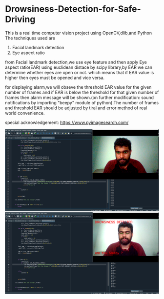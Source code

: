 # Drowsiness-Detection-for-Safe-Driving

This is a real time computer vision project using OpenCV,dlib,and Python
The techniques used are

1. Facial landmark detection
2. Eye aspect ratio

from Facial landmark detection,we use eye feature and then apply Eye aspect ratio(EAR) using euclidean distace by scipy library,by EAR we can determine whether eyes are open or not.
which means that if EAR value is higher then eyes must be opened and vice versa.

for displaying alarm,we will obseve the threshold EAR value for the given number of frames and if EAR is below the threshold for that given number of frames then alarm message will be shown.(on further modification: sound notifications by importing "beepy" module of python).The number of frames and threshold EAR should be adjusted by tiral and error method of real world convenience.

special acknowledgement: https://www.pyimagesearch.com/ 

![](https://github.com/ashinkrishnan/Drowsiness-Detection-for-Safe-Driving/blob/main/Screenshot%202021-02-17%20114147.png)
![](https://github.com/ashinkrishnan/Drowsiness-Detection-for-Safe-Driving/blob/main/Screenshot%202021-02-17%20114243.png)
